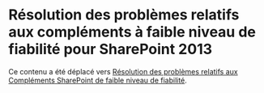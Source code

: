 
# Résolution des problèmes relatifs aux compléments à faible niveau de fiabilité pour SharePoint 2013

Ce contenu a été déplacé vers  [Résolution des problèmes relatifs aux Compléments SharePoint de faible niveau de fiabilité](creating-sharepoint-add-ins-that-use-low-trust-authorization.md#Trouble).
  
    
    

